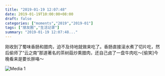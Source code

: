 ```yaml
---
title: "2019-01-19 12:07:48"
date: 2019-01-19T10:00:00+08:00
draft: false
categories: ["moments","2019","2019-01"]
tags: ["朋友圈","生活记录"]
summary: "2019-01-19 12:07:48..."
---
```


刚收到了蜀味香肠和腊肉，迫不及待地就做来吃了。香肠直接滚水煮了切片吃，然后偷师了“云之南”那道著名的茶树菇炒熏腊肉，还自己卤了一盘牛肉吃～[偷笑]今晚看来是要长胖咯～

![Media 1](/Moments/photos/2019-01-19/201901191207480.jpg)

